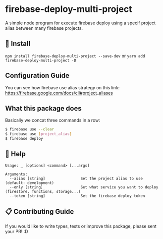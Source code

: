 # firebase-deploy-multi-project

A simple node program for execute firebase deploy using a specif project alias between many firebase projects.

## 💾 Install 

`npm install firebase-deploy-multi-project --save-dev` or `yarn add firebase-deploy-multi-project -D`


## Configuration Guide
You can see how firebase use alias strategy on this link: https://firebase.google.com/docs/cli#project_aliases


## What this package does
Basically we concat three commands in a row:
```sh
$ firebase use --clear
$ firebase use [project_alias]
$ firebase deploy
```


## 📜 Help

```text
Usage: _ [options] <command> [...args]

Arguments:
  --alias [string]                Set the project alias to use (default: development)
  --only [string]                 Set what service you want to deploy (firestore, functions, storage...)
  --token [string]                Set the firebase deploy token
```

## 📋 Contributing Guide

If you would like to write types, tests or improve this package, please sent your PR! :D  
